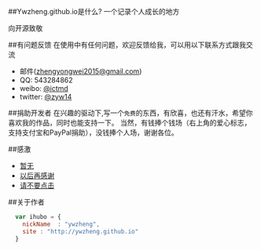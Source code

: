
##Ywzheng.github.io是什么?
一个记录个人成长的地方

向开源致敬



##有问题反馈
在使用中有任何问题，欢迎反馈给我，可以用以下联系方式跟我交流

* 邮件(zhengyongwei2015@gmail.com)
* QQ: 543284862
* weibo: [@ictmd](http://weibo.com/youngvs)
* twitter: [@zyw14](https://twitter.com/zyw14)

##捐助开发者
在兴趣的驱动下,写一个`免费`的东西，有欣喜，也还有汗水，希望你喜欢我的作品，同时也能支持一下。
当然，有钱捧个钱场（右上角的爱心标志，支持支付宝和PayPal捐助），没钱捧个人场，谢谢各位。

##感激


* [暂无]() 
* [以后再感谢]()
* [请不要点击]()

##关于作者

```javascript
  var ihubo = {
    nickName  : "ywzheng",
    site : "http://ywzheng.github.io"
  }
```
